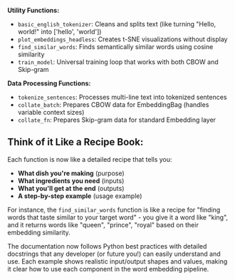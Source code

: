 **Utility Functions:**
- `basic_english_tokenizer`: Cleans and splits text (like turning "Hello, world!" into ['hello', 'world'])
- `plot_embeddings_headless`: Creates t-SNE visualizations without display
- `find_similar_words`: Finds semantically similar words using cosine similarity
- `train_model`: Universal training loop that works with both CBOW and Skip-gram

**Data Processing Functions:**
- `tokenize_sentences`: Processes multi-line text into tokenized sentences
- `collate_batch`: Prepares CBOW data for EmbeddingBag (handles variable context sizes)
- `collate_fn`: Prepares Skip-gram data for standard Embedding layer

## Think of it Like a Recipe Book:

Each function is now like a detailed recipe that tells you:
- **What dish you're making** (purpose)
- **What ingredients you need** (inputs) 
- **What you'll get at the end** (outputs)
- **A step-by-step example** (usage example)

For instance, the `find_similar_words` function is like a recipe for "finding words that taste similar to your target word" - you give it a word like "king", and it returns words like "queen", "prince", "royal" based on their embedding similarity.

The documentation now follows Python best practices with detailed docstrings that any developer (or future you!) can easily understand and use. Each example shows realistic input/output shapes and values, making it clear how to use each component in the word embedding pipeline.
